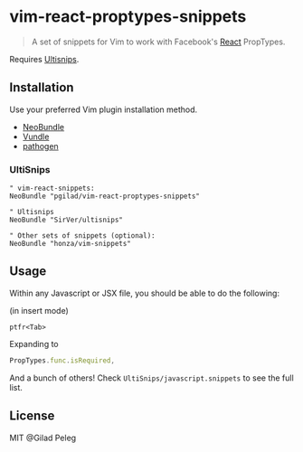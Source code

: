 # vim-react-proptypes-snippets
> A set of snippets for Vim to work with Facebook's [React](http://facebook.github.io/react/) PropTypes.

Requires [Ultisnips](https://github.com/SirVer/ultisnips).

## Installation

Use your preferred Vim plugin installation method.
- [NeoBundle](https://github.com/Shougo/neobundle.vim)
- [Vundle](https://github.com/gmarik/vundle)
- [pathogen](https://github.com/tpope/vim-pathogen)

### UltiSnips

```vim
" vim-react-snippets:
NeoBundle "pgilad/vim-react-proptypes-snippets"

" Ultisnips
NeoBundle "SirVer/ultisnips"

" Other sets of snippets (optional):
NeoBundle "honza/vim-snippets"
```

## Usage

Within any Javascript or JSX file, you should be able to do the following:

(in insert mode)
```
ptfr<Tab>
```

Expanding to

```js
PropTypes.func.isRequired,
```

And a bunch of others!
Check `UltiSnips/javascript.snippets` to see the full list.

## License

MIT @Gilad Peleg
